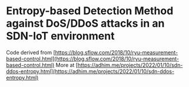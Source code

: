 # Entropy-based Detection Method against DoS/DDoS attacks in an SDN-IoT environment

Code derived from [https://blog.sflow.com/2018/10/ryu-measurement-based-control.html](https://blog.sflow.com/2018/10/ryu-measurement-based-control.html)
More at [https://adhim.me/projects/2022/01/10/sdn-ddos-entropy.html](https://adhim.me/projects/2022/01/10/sdn-ddos-entropy.html)
